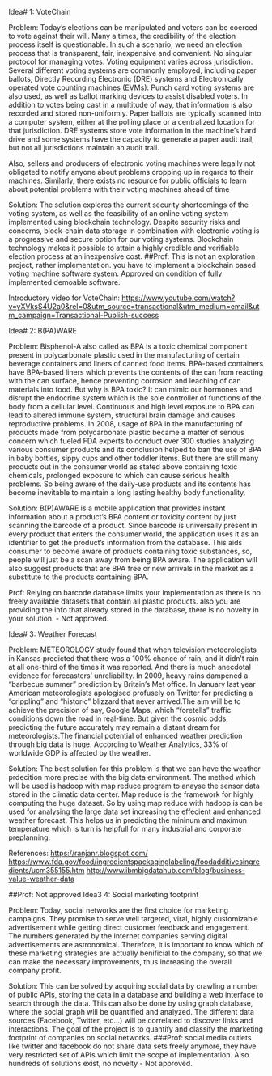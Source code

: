 Idea# 1: VoteChain

Problem: Today’s elections can be manipulated and voters can be coerced to vote against their will. Many a times, the credibility of the election process itself is questionable. In such a scenario, we need an election process that is transparent, fair, inexpensive and convenient. No singular protocol for managing votes. Voting equipment varies across jurisdiction. Several different voting systems are commonly employed, including paper ballots, Directly Recording Electronic (DRE) systems and Electronically operated vote counting machines (EVMs). Punch card voting systems are also used, as well as ballot marking devices to assist disabled voters. In addition to votes being cast in a multitude of way, that information is also recorded and stored non-uniformly. Paper ballots are typically scanned into a computer system, either at the polling place or a centralized location for that jurisdiction. DRE systems store vote information in the machine’s hard drive and some systems have the capacity to generate a paper audit trail, but not all jurisdictions maintain an audit trail.

Also, sellers and producers of electronic voting machines were legally not obligated to notify anyone about problems cropping up in regards to their machines. Similarly, there exists no resource for public officials to learn about potential problems with their voting machines ahead of time

Solution: The solution explores the current security shortcomings of the voting system, as well as the feasibility of an online voting system implemented using blockchain technology. Despite security risks and concerns, block-chain data storage in combination with electronic voting is a progressive and secure option for our voting systems. Blockchain technology makes it possible to attain a highly credible and verifiable election process at an inexpensive cost. ##Prof: This is not an exploration project, rather implementation. you have to implement a blockchain based voting machine software system. Approved on condition of fully implemented demoable software.

Introductory video for VoteChain: https://www.youtube.com/watch?v=yXVksS4U2a0&rel=0&utm_source=transactional&utm_medium=email&utm_campaign=Transactional-Publish-success

Idea# 2: B(PA)WARE

Problem: Bisphenol-A also called as BPA is a toxic chemical component present in polycarbonate plastic used in the manufacturing of certain beverage containers and liners of canned food items. BPA-based containers have BPA-based liners which prevents the contents of the can from reacting with the can surface, hence preventing corrosion and leaching of can materials into food. But why is BPA toxic? It can mimic our hormones and disrupt the endocrine system which is the sole controller of functions of the body from a cellular level. Continuous and high level exposure to BPA can lead to altered immune system, structural brain damage and causes reproductive problems. In 2008, usage of BPA in the manufacturing of products made from polycarbonate plastic became a matter of serious concern which fueled FDA experts to conduct over 300 studies analyzing various consumer products and its conclusion helped to ban the use of BPA in baby bottles, sippy cups and other toddler items. But there are still many products out in the consumer world as stated above containing toxic chemicals, prolonged exposure to which can cause serious health problems. So being aware of the daily-use products and its contents has become inevitable to maintain a long lasting healthy body functionality.

Solution: B(P)AWARE is a mobile application that provides instant information about a product’s BPA content or toxicity content by just scanning the barcode of a product. Since barcode is universally present in every product that enters the consumer world, the application uses it as an identifier to get the product’s information from the database. This aids consumer to become aware of products containing toxic substances, so, people will just be a scan away from being BPA aware. The application will also suggest products that are BPA free or new arrivals in the market as a substitute to the products containing BPA.

Prof: Relying on barcode database limits your implementation as there is no freely available datasets that contain all plastic products. also you are providing the info that already stored in the database, there is no novelty in your solution. - Not approved.

Idea# 3: Weather Forecast

Problem: METEOROLOGY study found that when television meteorologists in Kansas predicted that there was a 100% chance of rain, and it didn’t rain at all one-third of the times it was reported. And there is much anecdotal evidence for forecasters’ unreliability. In 2009, heavy rains dampened a “barbecue summer” prediction by Britain’s Met office. In January last year American meteorologists apologised profusely on Twitter for predicting a “crippling” and “historic” blizzard that never arrived.The aim will be to achieve the precision of say, Google Maps, which “foretells” traffic conditions down the road in real-time. But given the cosmic odds, predicting the future accurately may remain a distant dream for meteorologists.The financial potential of enhanced weather prediction through big data is huge. According to Weather Analytics, 33% of worldwide GDP is affected by the weather.

Solution: The best solution for this problem is that we can have the weather prdecition more precise with the big data environment. The method which will be used is hadoop with map reduce program to anayse the sensor data stored in the climatic data center. Map reduce is the framework for highly computing the huge dataset. So by using map reduce with hadoop is can be used for analysing the large data set increasing the effecient and enhanced weather forecast. This helps us in predicting the mininum and maximun temperature which is turn is helpfull for many industrial and corporate preplanning.

References: https://ranjanr.blogspot.com/ https://www.fda.gov/food/ingredientspackaginglabeling/foodadditivesingredients/ucm355155.htm http://www.ibmbigdatahub.com/blog/business-value-weather-data

##Prof: Not approved Idea3 4: Social marketing footprint

Problem: Today, social networks are the first choice for marketing campaigns. They promise to serve well targeted, viral, highly customizable advertisement while getting direct customer feedback and engagement. The numbers generated by the Internet companies serving digital advertisements are astronomical. Therefore, it is important to know which of these marketing strategies are actually benificial to the company, so that we can make the necessary improvements, thus increasing the overall company profit.

Solution: This can be solved by acquiring social data by crawling a number of public APIs, storing the data in a database and building a web interface to search through the data. This can also be done by using graph database, where the social graph will be quantified and analyzed. The different data sources (Facebook, Twitter, etc…) will be correlated to discover links and interactions. The goal of the project is to quantify and classify the marketing footprint of companies on social networks. ###Prof: social media outlets like twitter and facebook do not share data sets freely anymore, they have very restricted set of APIs which limit the scope of implementation. Also hundreds of solutions exist, no novelty - Not approved.
